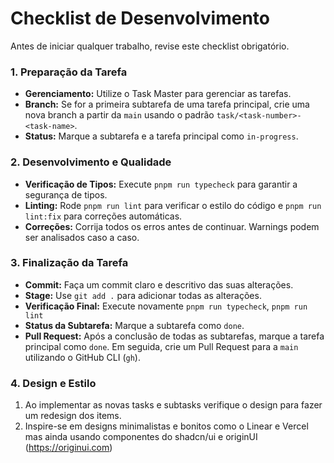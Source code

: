 # Checklist de Desenvolvimento

Antes de iniciar qualquer trabalho, revise este checklist obrigatório.

### 1. Preparação da Tarefa

- **Gerenciamento:** Utilize o Task Master para gerenciar as tarefas.
- **Branch:** Se for a primeira subtarefa de uma tarefa principal, crie uma nova branch a partir da `main` usando o padrão `task/<task-number>-<task-name>`.
- **Status:** Marque a subtarefa e a tarefa principal como `in-progress`.

### 2. Desenvolvimento e Qualidade

- **Verificação de Tipos:** Execute `pnpm run typecheck` para garantir a segurança de tipos.
- **Linting:** Rode `pnpm run lint` para verificar o estilo do código e `pnpm run lint:fix` para correções automáticas.
- **Correções:** Corrija todos os erros antes de continuar. Warnings podem ser analisados caso a caso.

### 3. Finalização da Tarefa

- **Commit:** Faça um commit claro e descritivo das suas alterações.
- **Stage:** Use `git add .` para adicionar todas as alterações.
- **Verificação Final:** Execute novamente `pnpm run typecheck`, `pnpm run lint`
- **Status da Subtarefa:** Marque a subtarefa como `done`.
- **Pull Request:** Após a conclusão de todas as subtarefas, marque a tarefa principal como `done`. Em seguida, crie um Pull Request para a `main` utilizando o GitHub CLI (`gh`).

### 4. Design e Estilo

1.  Ao implementar as novas tasks e subtasks verifique o design para fazer um redesign dos items.
2.  Inspire-se em designs minimalistas e bonitos como o Linear e Vercel mas ainda usando componentes do shadcn/ui e originUI (https://originui.com)
